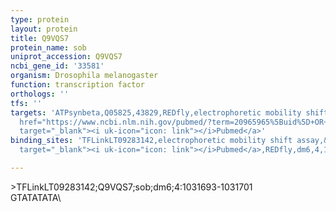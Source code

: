 ```yaml
---
type: protein
layout: protein
title: Q9VQS7
protein_name: sob
uniprot_accession: Q9VQS7
ncbi_gene_id: '33581'
organism: Drosophila melanogaster
function: transcription factor
orthologs: ''
tfs: ''
targets: 'ATPsynbeta,Q05825,43829,REDfly,electrophoretic mobility shift assay,&ensp;<a
  href="https://www.ncbi.nlm.nih.gov/pubmed/?term=20965965%5Buid%5D+OR+16120280%5Buid%5D"
  target="_blank"><i uk-icon="icon: link"></i>Pubmed</a>'
binding_sites: 'TFLinkLT09283142,electrophoretic mobility shift assay,&ensp;<a href="https://www.ncbi.nlm.nih.gov/pubmed/?term=16120280;20965965%5Buid%5D"
  target="_blank"><i uk-icon="icon: link"></i>Pubmed</a>,REDfly,dm6,4,1031693,1031701,NA'

---
```

\>TFLinkLT09283142;Q9VQS7;sob;dm6;4:1031693-1031701\GTATATATA\